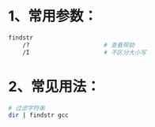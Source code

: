 # 1、常用参数：

```bash
findstr
	/?                     # 查看帮助
	/I                     # 不区分大小写
```

# 2、常见用法：

```bash
# 过滤字符串
dir | findstr gcc
```

